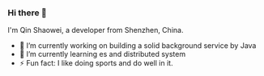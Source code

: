 ### Hi there 👋
I'm Qin Shaowei, a developer from Shenzhen, China.
- 🔭 I’m currently working on building a solid background service by Java
- 🌱 I’m currently learning es and distributed system
- ⚡ Fun fact: I like doing sports and do well in it.
<!--
**Sebastian-Getts/Sebastian-Getts** is a ✨ _special_ ✨ repository because its `README.md` (this file) appears on your GitHub profile.

Here are some ideas to get you started:

- 👯 I’m looking to collaborate on ...
- 🤔 I’m looking for help with ...
- 💬 Ask me about ...
- 📫 How to reach me: ...
- 😄 Pronouns: he/him
-->
